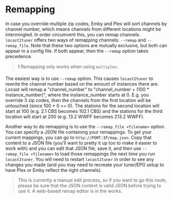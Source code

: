 # Remapping
In case you override multiple zip codes, Emby and Plex will sort channels by channel number, which means channels from different locations might be intermingled. In order circumvent this, you can remap channels.  `locast2tuner` offers two ways of remapping channels: `--remap` and `--remap_file`. Note that these two options are mutually exclusive, but both can appear in a config file. If both appear, then the `--remap` option takes precedence.

> ❗ Remapping only works when using `multiplex`.

The easiest way is to use `--remap` option. This causes `locast2tuner` to rewrite the channel number based on the amount of instances there are. Locast will remap a "channel_number" to "channel_number + (100 * instance_number)", where the instance_number starts at 0. E.g. you override 3 zip codes, then the channels from the first location will be untouched (since 100 * 0 == 0). The stations for the second location will start at 100 (e.g. 2.1 CBS becomes 102.1 CBS) and the stations for the third location will start at 200 (e.g. 13.2 WWFF becomes 213.2 WWFF).

Another way to do remapping is to use the `--remap_file <filename>` option. You can specify a JSON file containing your remappings. To get your current mappings, you can go to `http://PORT:IP/map.json`. Copy that content to a JSON file (you'll want to pretty it up too to make it easier to work with) and you can edit that JSON file, save it, and then use `--remap_file <filename>` to load those remappings the next time you run `locast2tuner`. You will need to restart `locast2tuner` in order to see any changes you made (and you may need to recreate your tuner/EPG setup to have Plex or Emby reflect the right channels).

>This is currently a manual edit process, so if you want to go this route, please be sure that the JSON content is valid JSON before trying to use it. A web-based remap editor is in the works.

